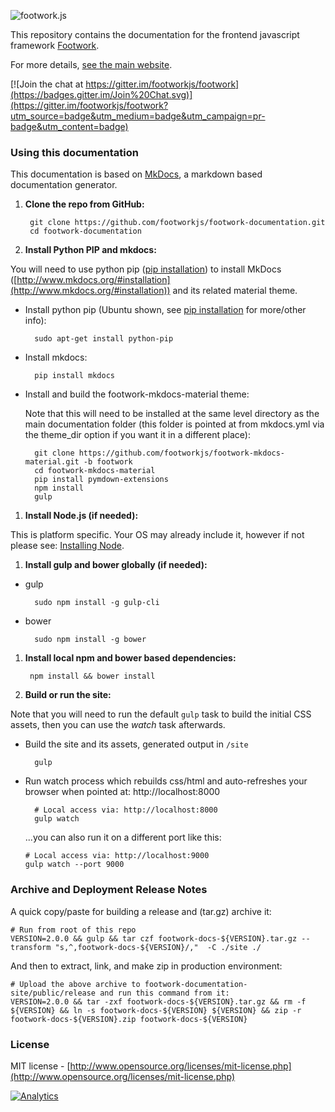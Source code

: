 ![footwork.js](https://raw.github.com/footworkjs/footwork/master/dist/gh-footwork-logo.png)

This repository contains the documentation for the frontend javascript framework [Footwork](https://github.com/footworkjs/footwork).

For more details, [see the main website](http://footworkjs.com/ "http://footworkjs.com").

[![Join the chat at https://gitter.im/footworkjs/footwork](https://badges.gitter.im/Join%20Chat.svg)](https://gitter.im/footworkjs/footwork?utm_source=badge&utm_medium=badge&utm_campaign=pr-badge&utm_content=badge)

### Using this documentation

This documentation is based on [MkDocs](http://www.mkdocs.org/), a markdown based documentation generator.

1. **Clone the repo from GitHub:**

        git clone https://github.com/footworkjs/footwork-documentation.git
        cd footwork-documentation

1. **Install Python PIP and mkdocs:**

  You will need to use python pip ([pip installation](https://pip.pypa.io/en/stable/installing/)) to install MkDocs ([http://www.mkdocs.org/#installation](http://www.mkdocs.org/#installation)) and its related material theme.

  * Install python pip (Ubuntu shown, see [pip installation](https://pip.pypa.io/en/stable/installing/) for more/other info):

          sudo apt-get install python-pip

  * Install mkdocs:

          pip install mkdocs

  * Install and build the footwork-mkdocs-material theme:

      Note that this will need to be installed at the same level directory as the main documentation folder (this folder is pointed at from mkdocs.yml via the theme_dir option if you want it in a different place):

          git clone https://github.com/footworkjs/footwork-mkdocs-material.git -b footwork
          cd footwork-mkdocs-material
          pip install pymdown-extensions
          npm install
          gulp

1. **Install Node.js (if needed):**

  This is platform specific. Your OS may already include it, however if not please see: [Installing Node](https://docs.npmjs.com/getting-started/installing-node).

1. **Install gulp and bower globally (if needed):**

  * gulp
  
          sudo npm install -g gulp-cli

  * bower
  
          sudo npm install -g bower

1. **Install local npm and bower based dependencies:**

        npm install && bower install

1. **Build or run the site:**

  Note that you will need to run the default ```gulp``` task to build the initial CSS assets, then you can use the *watch* task afterwards. 

  * Build the site and its assets, generated output in ```/site```

          gulp

  * Run watch process which rebuilds css/html and auto-refreshes your browser when pointed at: http://localhost:8000

          # Local access via: http://localhost:8000
          gulp watch

    ...you can also run it on a different port like this:

        # Local access via: http://localhost:9000
        gulp watch --port 9000

### Archive and Deployment Release Notes

A quick copy/paste for building a release and (tar.gz) archive it:

    # Run from root of this repo
    VERSION=2.0.0 && gulp && tar czf footwork-docs-${VERSION}.tar.gz --transform "s,^,footwork-docs-${VERSION}/,"  -C ./site ./

And then to extract, link, and make zip in production environment:

    # Upload the above archive to footwork-documentation-site/public/release and run this command from it:
    VERSION=2.0.0 && tar -zxf footwork-docs-${VERSION}.tar.gz && rm -f ${VERSION} && ln -s footwork-docs-${VERSION} ${VERSION} && zip -r footwork-docs-${VERSION}.zip footwork-docs-${VERSION}

### License

MIT license - [http://www.opensource.org/licenses/mit-license.php](http://www.opensource.org/licenses/mit-license.php)

[![Analytics](https://ga-beacon.appspot.com/UA-52543452-1/footwork/GITHUB-ROOT)](https://github.com/reflectiveSingleton/ga-beacon)
